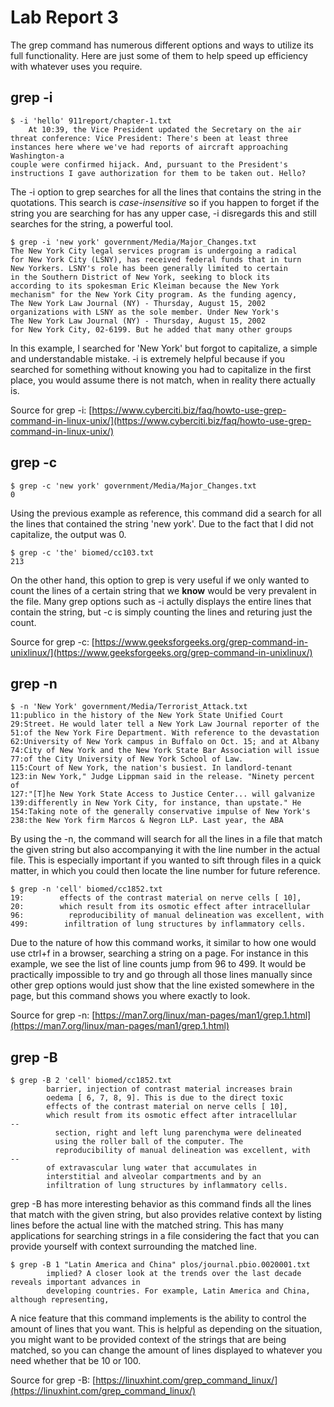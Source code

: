# Lab Report 3

The grep command has numerous different options and ways to utilize its full functionality. Here are just some of them to help speed up efficiency with whatever uses you require.


## grep -i
```
$ -i 'hello' 911report/chapter-1.txt
    At 10:39, the Vice President updated the Secretary on the air threat conference: Vice President: There's been at least three instances here where we've had reports of aircraft approaching Washington-a 
couple were confirmed hijack. And, pursuant to the President's instructions I gave authorization for them to be taken out. Hello?
```
The -i option to grep searches for all the lines that contains the string in the quotations. This search is _case-insensitive_ so if you happen to forget if the string you are searching for has any upper case, -i disregards this and still searches for the string, a powerful tool. 

```
$ grep -i 'new york' government/Media/Major_Changes.txt
The New York City legal services program is undergoing a radical
for New York City (LSNY), has received federal funds that in turn
New Yorkers. LSNY's role has been generally limited to certain
in the Southern District of New York, seeking to block its
according to its spokesman Eric Kleiman because the New York
mechanism" for the New York City program. As the funding agency,
The New York Law Journal (NY) - Thursday, August 15, 2002
organizations with LSNY as the sole member. Under New York's
The New York Law Journal (NY) - Thursday, August 15, 2002
for New York City, 02-6199. But he added that many other groups
```
In this example, I searched for 'New York' but forgot to capitalize, a simple and understandable mistake. -i is extremely helpful because if you searched for something without knowing you had to capitalize in the first place, you would assume there is not match, when in reality there actually is.

Source for grep -i: [https://www.cyberciti.biz/faq/howto-use-grep-command-in-linux-unix/](https://www.cyberciti.biz/faq/howto-use-grep-command-in-linux-unix/)

## grep -c
```
$ grep -c 'new york' government/Media/Major_Changes.txt
0
```
Using the previous example as reference, this command did a search for all the lines that contained the string 'new york'. Due to the fact that I did not capitalize, the output was 0. 

```
$ grep -c 'the' biomed/cc103.txt
213
```
On the other hand, this option to grep is very useful if we only wanted to count the lines of a certain string that we __know__ would be very prevalent in the file. Many grep options such as -i actully displays the entire lines that contain the string, but -c is simply counting the lines and returing just the count.

Source for grep -c: [https://www.geeksforgeeks.org/grep-command-in-unixlinux/](https://www.geeksforgeeks.org/grep-command-in-unixlinux/)
## grep -n
```
$ -n 'New York' government/Media/Terrorist_Attack.txt 
11:publico in the history of the New York State Unified Court
29:Street. He would later tell a New York Law Journal reporter of the
51:of the New York Fire Department. With reference to the devastation
62:University of New York campus in Buffalo on Oct. 15; and at Albany
74:City of New York and the New York State Bar Association will issue
77:of the City University of New York School of Law.
115:Court of New York, the nation's busiest. In landlord-tenant
123:in New York," Judge Lippman said in the release. "Ninety percent of
127:"[T]he New York State Access to Justice Center... will galvanize
139:differently in New York City, for instance, than upstate." He
154:Taking note of the generally conservative impulse of New York's
238:the New York firm Marcos & Negron LLP. Last year, the ABA
```
By using the -n, the command will search for all the lines in a file that match the given string but also accompanying it with the line number in the actual file. This is especially important if you wanted to sift through files in a quick matter, in which you could then locate the line number for future reference.

```
$ grep -n 'cell' biomed/cc1852.txt
19:        effects of the contrast material on nerve cells [ 10],
20:        which result from its osmotic effect after intracellular
96:          reproducibility of manual delineation was excellent, with
499:        infiltration of lung structures by inflammatory cells.
```
Due to the nature of how this command works, it similar to how one would use ctrl+f in a browser, searching a string on a page. For instance in this example, we see the list of line counts jump from 96 to 499. It would be practically impossible to try and go through all those lines manually since other grep options would just show that the line existed somewhere in the page, but this command shows you where exactly to look.

Source for grep -n: [https://man7.org/linux/man-pages/man1/grep.1.html](https://man7.org/linux/man-pages/man1/grep.1.html)

## grep -B
```
$ grep -B 2 'cell' biomed/cc1852.txt
        barrier, injection of contrast material increases brain
        oedema [ 6, 7, 8, 9]. This is due to the direct toxic
        effects of the contrast material on nerve cells [ 10],
        which result from its osmotic effect after intracellular
--
          section, right and left lung parenchyma were delineated
          using the roller ball of the computer. The
          reproducibility of manual delineation was excellent, with
--
        of extravascular lung water that accumulates in
        interstitial and alveolar compartments and by an
        infiltration of lung structures by inflammatory cells.
```
grep -B has more interesting behavior as this command finds all the lines that match with the given string, but also provides relative context by listing lines before the actual line with the matched string. This has many applications for searching strings in a file considering the fact that you can provide yourself with context surrounding the matched line.

```
$ grep -B 1 "Latin America and China" plos/journal.pbio.0020001.txt
        implied? A closer look at the trends over the last decade reveals important advances in
        developing countries. For example, Latin America and China, although representing,
```
A nice feature that this command implements is the ability to control the amount of lines that you want. This is helpful as depending on the situation, you might want to be provided context of the strings that are being matched, so you can change the amount of lines displayed to whatever you need whether that be 10 or 100.

Source for grep -B: [https://linuxhint.com/grep_command_linux/](https://linuxhint.com/grep_command_linux/)
